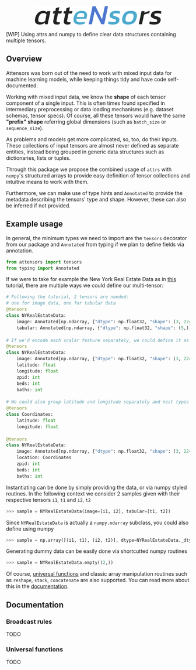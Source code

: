 <p align="center">
    <picture>
        <img src="./docs/_static/logo_outlined.png" alt="attensors" />
    </picture>
</p>

[WIP] Using attrs and numpy to define clear data structures containing multiple tensors.

## Overview

Attensors was born out of the need to work with mixed input data for machine learning models, while keeping things tidy and have code self-documented.

Working with mixed input data, we know the **shape** of each tensor component of a single input. This is often times found specified in intermediary preprocessing or data loading mechanisms (e.g. dataset schemas, tensor specs). Of course, all these tensors would have the same **"prefix" shape** referring global dimensions (such as `batch_size` or `sequence_size`).

As problems and models get more complicated, so, too, do their inputs. These collections of input tensors are almost never defined as separate entities, instead being grouped in generic data structures such as dictionaries, lists or tuples.

Through this package we propose the combined usage of `attrs` with `numpy`'s structured arrays to provide easy definition of tensor collections and intuitive means to work with them.

Furthermore, we can make use of type hints and `Annotated` to provide the metadata describing the tensors' type and shape. However, these can also be inferred if not provided.

## Example usage

In general, the minimum types we need to import are the `tensors` decorator from our package and `Annotated` from typing if we plan to define fields via annotation.

```python
from attensors import tensors
from typing import Annotated
```

If we were to take for example the New York Real Estate Data as in [this](https://rosenfelder.ai/multi-input-neural-network-pytorch/) tutorial, there are multiple ways we could define our multi-tensor:

```python
# Following the tutorial, 2 tensors are needed:
# one for image data, one for tabular data
@tensors
class NYRealEstateData:
    image: Annotated[np.ndarray, {"dtype": np.float32, "shape": (3, 224, 224)}]
    tabular: Annotated[np.ndarray, {"dtype": np.float32, "shape": (5,)}]

# If we'd encode each scalar feature separately, we could define it as such
@tensors
class NYRealEstateData:
    image: Annotated[np.ndarray, {"dtype": np.float32, "shape": (3, 224, 224)}]
    latitude: float
    longitude: float
    zpid: int
    beds: int
    baths: int

# We could also group latitude and longitude separately and nest types
@tensors
class Coordinates:
    latitude: float
    longitude: float

@tensors
class NYRealEstateData:
    image: Annotated[np.ndarray, {"dtype": np.float32, "shape": (3, 224, 224)}]
    location: Coordinates
    zpid: int
    beds: int
    baths: int
```

Instantiating can be done by simply providing the data, or via numpy styled routines. In the following context we consider 2 samples given with their respective tensors `i1`, `t1` and  `i2`, `t2`

```python
>>> sample = NYRealEstateData(image=[i1, i2], tabular=[t1, t2])
```

Since `NYRealEstateData` is actually a `numpy.ndarray` subclass, you could also define using numpy

```python
>>> sample = np.array([(i1, t1), (i2, t2)], dtype=NYRealEstateData._dtype).view(NYRealEstateData)
```

Generating dummy data can be easily done via shortcutted numpy routines

```python
>>> sample = NYRealEstateData.empty((2,))
```

Of course, [universal functions](#universal-functions) and classic array manipulation routines such as `reshape`, `stack`, `concatenate`  are also supported.
You can read more about this in the [documentation](#documentation).

## Documentation

### Broadcast rules

TODO

### Universal functions

TODO
